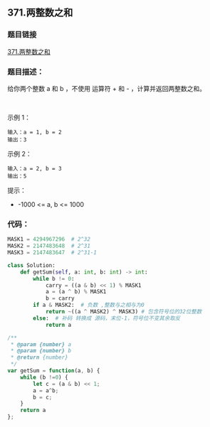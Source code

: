 ## 371.两整数之和

### 题目链接
[371.两整数之和](https://leetcode-cn.com/problems/sum-of-two-integers/solution/)

### 题目描述：
给你两个整数 a 和 b ，不使用 运算符 + 和 - ​​​​​​​，计算并返回两整数之和。

 

示例 1：
```
输入：a = 1, b = 2
输出：3
```
示例 2：
```
输入：a = 2, b = 3
输出：5
```

提示：

- -1000 <= a, b <= 1000


### 代码：

```python
MASK1 = 4294967296  # 2^32
MASK2 = 2147483648  # 2^31
MASK3 = 2147483647  # 2^31-1

class Solution:
    def getSum(self, a: int, b: int) -> int:
        while b != 0:
            carry = ((a & b) << 1) % MASK1
            a = (a ^ b) % MASK1
            b = carry
        if a & MASK2:  # 负数 ,整数与之相与为0
            return ~((a ^ MASK2) ^ MASK3) # 包含符号位的32位整数
        else:  # 补码 转换成 源码，末位-1，符号位不变其余取反
            return a
```


```javascript
/**
 * @param {number} a
 * @param {number} b
 * @return {number}
 */
var getSum = function(a, b) {
    while (b !=0) {
        let c = (a & b) << 1;
        a = a^b;
        b = c;
    }
    return a 
};
```